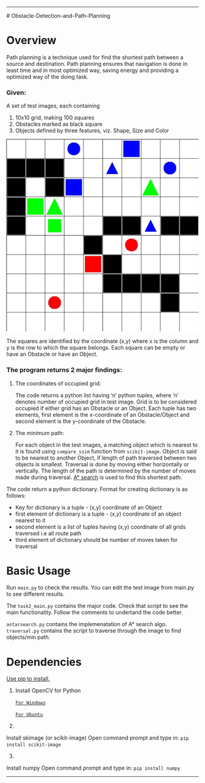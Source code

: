 <hr>
# Obstacle-Detection-and-Path-Planning

Overview
============
Path planning is a technique used for find the shortest path between a source and destination.
Path planning ensures that navigation is done in least time and in most optimized way, saving energy and providing a optimized way of the doing task.

### Given:

A set of test images, each containing

1. 10x10 grid, making 100 squares
2. Obstacles marked as black square
3. Objects defined by three features, viz. Shape, Size and Color 

![Test Image](https://raw.githubusercontent.com/Aniruddha-Tapas/Obstacle-Detection-and-Path-Planning/master/test_images/test_image4.jpg)

The squares are identified by the coordinate (x,y) where x is the column and y is the row to which the square belongs. Each square
can be empty or have an Obstacle or have an Object.

### The program returns 2 major findings:

1. The coordinates of occupied grid:

	The code returns a python list having ‘n’ python tuples, where ‘n’ denotes number of occupied grid in test image. Grid is to be considered occupied if either grid has an Obstacle or an Object. Each tuple has two elements, first element is the x-coordinate of an Obstacle/Object and second element is the y-coordinate of the Obstacle.

2. The minimum path:

	For each object in the test images, a matching object which is nearest to it is found using `compare_ssim` function from `scikit-image`. Object is said to be nearest to another Object, if length of path traversed between two objects is smallest. Traversal is done by moving either horizontally or vertically. The length of the path is determined by the number of moves made during traversal. [A* search](https://en.wikipedia.org/wiki/A*_search_algorithm) is used to find this shortest path.


The code return a python dictionary. Format for creating dictionary is as follows:
* Key for dictionary is a tuple - (x,y) coordinate of an Object
* first element of dictionary is a tuple - (x,y) coordinate of an object nearest to it
* second element is a list of tuples having (x,y) coordinate of all grids traversed i.e all route path
* third element of dictionary should be number of moves taken for traversal


Basic Usage
===========

Run `main.py` to check the results.
You can edit the test image from main.py to see different results.

The `task2_main.py` contains the major code.
Check that script to see the main functionality.
Follow the comments to undertand the code better.

`astarsearch.py` contains the implemenatation of A* search algo. 
`traversal.py` contains the script to traverse through the image to find objects/min path. 

Dependencies
============

[Use pip to install.](https://pypi.python.org/pypi/pip)

1.  Install OpenCV for Python

	[`For Windows`](http://docs.opencv.org/3.1.0/d5/de5/tutorial_py_setup_in_windows.html)

	[`For Ubuntu`](http://www.pyimagesearch.com/2015/06/22/install-opencv-3-0-and-python-2-7-on-ubuntu/)

2. 
Install skimage (or scikit-image)
Open command prompt and type in:
```pip install scikit-image```

3. 
Install numpy 
Open command prompt and type in:
```pip install numpy```


<hr>

